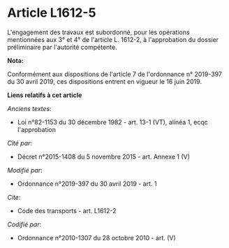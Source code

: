 # Article L1612-5

L'engagement des travaux est subordonné, pour les opérations mentionnées aux 3° et 4° de l'article L. 1612-2, à l'approbation
du dossier préliminaire par l'autorité compétente.

**Nota:**

Conformément aux dispositions de l'article 7 de l'ordonnance n° 2019-397 du 30 avril 2019, ces dispositions entrent en
vigueur le 16 juin 2019.

**Liens relatifs à cet article**

_Anciens textes_:

  - Loi n°82-1153 du 30 décembre 1982 - art. 13-1 (VT), alinéa 1, ecqc l'approbation

_Cité par_:

  - Décret n°2015-1408 du 5 novembre 2015 - art. Annexe 1 (V)

_Modifié par_:

  - Ordonnance n°2019-397 du 30 avril 2019 - art. 1

_Cite_:

  - Code des transports - art. L1612-2

_Codifié par_:

  - Ordonnance n°2010-1307 du 28 octobre 2010 - art. (V)
